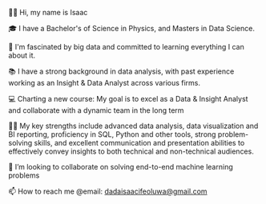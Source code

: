👋🏽 Hi, my name is Isaac

🎓 I have a Bachelor's of Science in Physics, and Masters in Data Science.

🌇 I'm fascinated by big data and committed to learning everything I can about it.

📚 I have a strong background in data analysis, with past experience working as an Insight & Data Analyst across various firms.

💻 Charting a new course: My goal is to excel as a Data & Insight Analyst and collaborate with a dynamic team in the long term

💪🏽 My key strengths include advanced data analysis, data visualization and BI reporting, proficiency in SQL, Python and other tools, strong problem-solving skills, and excellent communication and presentation abilities to effectively convey insights to both technical and non-technical audiences.

💞️ I’m looking to collaborate on solving end-to-end machine learning problems

📫 How to reach me @email:  dadaisaacifeoluwa@gmail.com

<!---
idada29/idada29 is a ✨ special ✨ repository because its `README.md` (this file) appears on your GitHub profile.
You can click the Preview link to take a look at your changes.
--->
                                                     
